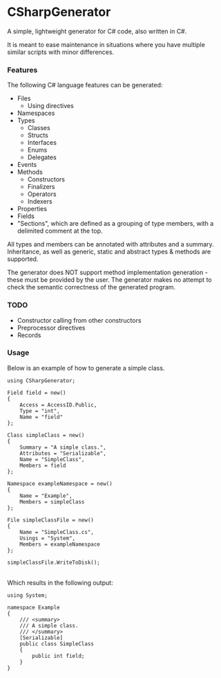 # CSharpGenerator
A simple, lightweight generator for C# code, also written in C#.

It is meant to ease maintenance in situations where you have multiple similar scripts with minor differences.

### Features
The following C# language features can be generated:
- Files
  - Using directives
- Namespaces
- Types
  - Classes
  - Structs
  - Interfaces
  - Enums
  - Delegates
- Events
- Methods
  - Constructors
  - Finalizers
  - Operators
  - Indexers
- Properties
- Fields
- "Sections", which are defined as a grouping of type members, with a delimited comment at the top.

All types and members can be annotated with attributes and a summary. Inheritance, as well as generic, static and abstract types & methods are supported.

The generator does NOT support method implementation generation - these must be provided by the user. The generator makes no attempt to check the semantic correctness of the generated program.

### TODO
- Constructor calling from other constructors
- Preprocessor directives
- Records

### Usage
Below is an example of how to generate a simple class.

    using CSharpGenerator;

    Field field = new()
    {
        Access = AccessID.Public,
        Type = "int",
        Name = "field"
    };

    Class simpleClass = new()
    {
        Summary = "A simple class.",
        Attributes = "Serializable",
        Name = "SimpleClass",
        Members = field
    };

    Namespace exampleNamespace = new()
    {
        Name = "Example",
        Members = simpleClass
    };

    File simpleClassFile = new()
    {
        Name = "SimpleClass.cs",
        Usings = "System",
        Members = exampleNamespace
    };

    simpleClassFile.WriteToDisk();

<br/>Which results in the following output:

    using System;

    namespace Example
    {
        /// <summary>
        /// A simple class.
        /// </summary>
        [Serializable]
        public class SimpleClass
        {
            public int field;
        }
    }
